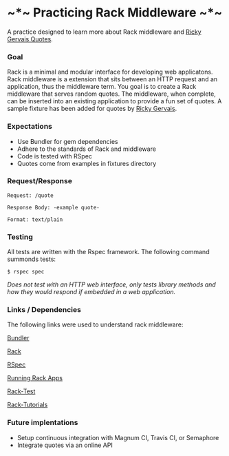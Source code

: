 ~*~ Practicing Rack Middleware ~*~
=========================

A practice designed to learn more about Rack middleware and
[Ricky Gervais Quotes](http://www.rickygervaisquotes.com/).


### Goal

Rack is a minimal and modular interface for developing web applicatons.
Rack middleware is a extension that sits between an HTTP request and an
application, thus the middleware term. You goal is to create a Rack
middleware that serves random quotes. The middleware, when complete, can
be inserted into an existing application to provide a fun set of quotes.
A sample fixture has been added for quotes by
[Ricky Gervais](http://www.rickygervaisquotes.com/).


### Expectations

* Use Bundler for gem dependencies
* Adhere to the standards of Rack and middleware
* Code is tested with RSpec
* Quotes come from examples in fixtures directory


### Request/Response

    Request: /quote

    Response Body: -example quote-

    Format: text/plain


### Testing

All tests are written with the Rspec framework.
The following command summonds tests:

    $ rspec spec

_Does not test with an HTTP web interface, only tests library methods
and how they would respond if embedded in a web application._


### Links / Dependencies

The following links were used to understand rack middleware:

[Bundler](http://bundler.io/)

[Rack](http://rack.github.io/)

[RSpec](http://rspec.info/)

[Running Rack Apps](http://zaiste.net/2012/08/concisely_about_rack_applications/)

[Rack-Test](https://github.com/brynary/rack-test)

[Rack-Tutorials](https://github.com/rack/rack/wiki/Tutorials)



### Future implentations

* Setup continuous integration with Magnum CI, Travis CI, or Semaphore
* Integrate quotes via an online API
